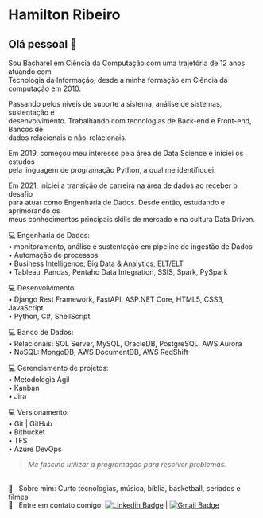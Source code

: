 # Hamilton Ribeiro

## Olá pessoal 👋
Sou Bacharel em Ciência da Computação com uma trajetória de 12 anos atuando com  
Tecnologia da Informação, desde a minha formação em Ciência da computação em 2010.

Passando pelos níveis de suporte a sistema, análise de sistemas, sustentação e  
desenvolvimento. Trabalhando com tecnologias de Back-end e Front-end, Bancos de  
dados relacionais e não-relacionais.

Em 2019, começou meu interesse pela área de Data Science e iniciei os estudos  
pela linguagem de programação Python, a qual me identifiquei.

Em 2021, iniciei a transição de carreira na área de dados ao receber o desafio  
para atuar como Engenharia de Dados. Desde então, estudando e aprimorando os  
meus conhecimentos principais skills de mercado e na cultura Data Driven.

💻 Engenharia de Dados:  
• monitoramento, análise e sustentação em pipeline de ingestão de Dados  
• Automação de processos  
• Business Intelligence, Big Data & Analytics, ELT/ELT  
• Tableau, Pandas, Pentaho Data Integration, SSIS, Spark, PySpark  

💻 Desenvolvimento:  
• Django Rest Framework, FastAPI, ASP.NET Core, HTML5, CSS3, JavaScript  
• Python, C#, ShellScript  

💻 Banco de Dados:  
• Relacionais: SQL Server, MySQL, OracleDB, PostgreSQL, AWS Aurora  
• NoSQL: MongoDB, AWS DocumentDB, AWS RedShift  

💻 Gerenciamento de projetos:  
• Metodologia Ágil  
• Kanban  
• Jira  

💻 Versionamento:  
• Git | GitHub  
• Bitbucket  
• TFS  
• Azure DevOps  

> *Me fascina utilizar a programação para resolver problemas.*

<br/> 💬  &nbsp; Sobre mim: Curto tecnologias, música, bíblia, basketball, seriados e filmes
<br/> :email: &nbsp; Entre em contato comigo: [![Linkedin Badge](https://img.shields.io/badge/-HamiltonRibeiro-blue?style=flat-square&logo=Linkedin&logoColor=white&link=https://www.linkedin.com/in/htmribeiro/)](https://www.linkedin.com/in/htmribeiro/) 
| 
[![Gmail Badge](https://img.shields.io/badge/-htadeu@gmail.com-c14438?style=flat-square&logo=Gmail&logoColor=white&link=mailto:htadeu@gmail.com)](mailto:htadeu@gmail.com)
